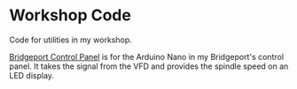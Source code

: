 Workshop Code
=============

Code for utilities in my workshop.

[Bridgeport Control Panel](./Bridgeport_control_panel/bridgeport_control_panel.ino) is for the Arduino
Nano in my Bridgeport's control panel. It takes the signal from the VFD
and provides the spindle speed on an LED display.

